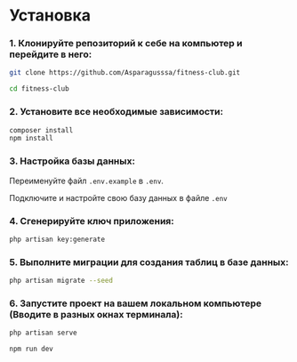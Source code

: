 # Установка

### 1. Клонируйте репозиторий к себе на компьютер и перейдите в него:
```bash
git clone https://github.com/Asparagusssa/fitness-club.git
```
```bash
cd fitness-club
```
### 2. Установите все необходимые зависимости:
```bash
composer install
npm install
```
### 3. Настройка базы данных:
Переименуйте файл ```.env.example``` в ```.env```.

Подключите и настройте свою базу данных в файле ```.env```
### 4. Сгенерируйте ключ приложения:
```bash
php artisan key:generate
```
### 5. Выполните миграции для создания таблиц в базе данных:
```bash
php artisan migrate --seed
``` 
### 6. Запустите проект на вашем локальном компьютере (Вводите в разных окнах терминала):
```bash
php artisan serve
```
```bash
npm run dev
```
